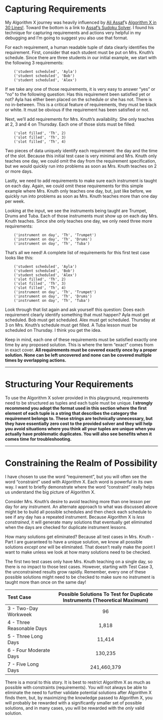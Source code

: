 # Capturing Requirements

My Algorithm X journey was heavily influenced by [Ali Assaf]( https://www.cs.mcgill.ca/~aassaf9/index.html)’s [Algorithm X in 30 Lines!]( https://www.cs.mcgill.ca/~aassaf9/python/algorithm_x.html). Toward the bottom is a link to [Assaf’s Sudoku Solver]( https://www.cs.mcgill.ca/~aassaf9/python/sudoku.txt). I found his technique for capturing requirements and actions very helpful in my debugging and I’m going to suggest you also use that format.

For each requirement, a human readable tuple of data clearly identifies the requirement. First, consider that each student must be put on Mrs. Knuth’s schedule. Since there are three students in our initial example, we start with the following 3 requirements:

```text
    ('student scheduled', 'Ayla')
    ('student scheduled', 'Bob')
    ('student scheduled', 'Alex')
```

If we take any one of those requirements, it is very easy to answer “yes” or “no” to the following question: Has this requirement been satisfied yet or not? Ayla has either been placed on the schedule or she has not. There is no in-between. This is a critical feature of requirements, they must be black or white. It must be obvious if the requirement has been satisfied or not.

Next, we’ll add requirements for Mrs. Knuth’s availability. She only teaches at 2, 3 and 4 on Thursday. Each one of those slots must be filled:

```text
    ('slot filled', 'Th', 2)
    ('slot filled', 'Th', 3)
    ('slot filled', 'Th', 4)
```

Two pieces of data uniquely identify each requirement: the day and the time of the slot. Because this initial test case is very minimal and Mrs. Knuth only teaches one day, we could omit the day from the requirement specification, but we would quickly run into problems as soon as Mrs. Knuth teaches on 2 or more days. 

Lastly, we need to add requirements to make sure each instrument is taught on each day. Again, we could omit these requirements for this simple example where Mrs. Knuth only teaches one day, but, just like before, we quickly run into problems as soon as Mrs. Knuth teaches more than one day per week.

Looking at the input, we see the instruments being taught are Trumpet, Drums and Tuba. Each of those instruments must show up on each day Mrs. Knuth teaches. Since she only teaches one day, we only need three more requirements:

```text
    ('instrument on day', 'Th', 'Trumpet')
    ('instrument on day', 'Th', 'Drums')
    ('instrument on day', 'Th', 'Tuba')
```

That’s all we need! A complete list of requirements for this first test case looks like this:

```text
    ('student scheduled', 'Ayla')
    ('student scheduled', 'Bob')
    ('student scheduled', 'Alex')
    ('slot filled', 'Th', 2)
    ('slot filled', 'Th', 3)
    ('slot filled', 'Th', 4)
    ('instrument on day', 'Th', 'Trumpet')
    ('instrument on day', 'Th', 'Drums')
    ('instrument on day', 'Th', 'Tuba')
```

Look through that list again and ask yourself this question: Does each requirement clearly identify something that must happen? Ayla must get scheduled. Bob must get scheduled. Alex must get scheduled. Thursday at 3 on Mrs. Knuth’s schedule must get filled. A Tuba lesson must be scheduled on Thursday. I think you get the idea.

Keep in mind, each one of these requirements must be satisfied exactly one time by any proposed solution. This is where the term “exact” comes from in exact cover. __All requirements must be covered exactly once by a proper solution. None can be left uncovered and none can be covered multiple times by overlapping actions.__

---

# Structuring Your Requirements

To use the Algorithm X solver provided in this playground, requirements need to be structured as tuples and each tuple must be unique. __I strongly recommend you adopt the format used in this section where the first element of each tuple is a string that describes the category the requirement belongs to. These strings are technically unnecessary, but they have essentially zero cost to the provided solver and they will help you avoid situations where you think all your tuples are unique when you actually have problematic duplicates. You will also see benefits when it comes time for troubleshooting.__

---

# Constraining the Realm of Possibility

I have chosen to use the word “requirement”, but you will often see the word “constraint” used with Algorithm X. Each word is powerful in its own way. I want to briefly demonstrate where the word “constraint” really helps us understand the big picture of Algorithm X.

Consider Mrs. Knuth’s desire to avoid teaching more than one lesson per day for any instrument. An alternate approach to what was discussed above might be to build all possible schedules and then check each schedule to see if any day has a repeated instrument. Because Algorithm X is _less constrained_, it will generate many solutions that eventually get eliminated when the days are checked for duplicate instrument lessons.

How many solutions get eliminated? Because all test cases in Mrs. Knuth - Part I are guaranteed to have a unique solution, we know all possible solutions _except one_ will be eliminated. That doesn’t really make the point I want to make unless we look at how many solutions need to be checked.

The first two test cases only have Mrs. Knuth teaching on a single day, so there is no impact to those test cases. However, starting with Test Case 3, the unconstrained results grow rapidly. Remember, every one of these possible solutions might need to be checked to make sure no instrument is taught more than once on the same day!

| Test Case | Possible Solutions To Test for Duplicate Instruments (Theoretical Maximum) |
|:------------|:------------------------------------------------------------------:|
| 3 - Two-Day Workweek |96|
| 4 - Three Reasonable Days |1,818|
| 5 - Three Long Days |11,414|
| 6 - Four Moderate Days |130,235|
| 7 - Five Long Days |241,460,379|

There is a moral to this story. It is best to restrict Algorithm X as much as possible with constraints (requirements). You will not always be able to eliminate the need to further validate potential solutions after Algorithm X finds them, but, by maximizing the knowledge passed to Algorithm X, you will probably be rewarded with a significantly smaller set of possible solutions, and in many cases, you will be rewarded with the _only_ valid solution.

<BR>